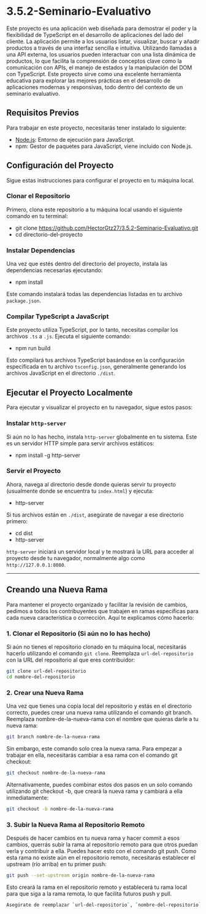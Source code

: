 # 3.5.2-Seminario-Evaluativo

Este proyecto es una aplicación web diseñada para demostrar el poder y la flexibilidad de TypeScript en el desarrollo de aplicaciones del lado del cliente. La aplicación permite a los usuarios listar, visualizar, buscar y añadir productos a través de una interfaz sencilla e intuitiva. Utilizando llamadas a una API externa, los usuarios pueden interactuar con una lista dinámica de productos, lo que facilita la comprensión de conceptos clave como la comunicación con APIs, el manejo de estados y la manipulación del DOM con TypeScript. Este proyecto sirve como una excelente herramienta educativa para explorar las mejores prácticas en el desarrollo de aplicaciones modernas y responsivas, todo dentro del contexto de un seminario evaluativo.

## Requisitos Previos

Para trabajar en este proyecto, necesitarás tener instalado lo siguiente:

- [Node.js](https://nodejs.org/): Entorno de ejecución para JavaScript.
- npm: Gestor de paquetes para JavaScript, viene incluido con Node.js.

## Configuración del Proyecto

Sigue estas instrucciones para configurar el proyecto en tu máquina local.

### Clonar el Repositorio

Primero, clona este repositorio a tu máquina local usando el siguiente comando en tu terminal:

- git clone https://github.com/HectorGtz27/3.5.2-Seminario-Evaluativo.git
- cd directorio-del-proyecto

### Instalar Dependencias

Una vez que estés dentro del directorio del proyecto, instala las dependencias necesarias ejecutando:

- npm install

Este comando instalará todas las dependencias listadas en tu archivo `package.json`.

### Compilar TypeScript a JavaScript

Este proyecto utiliza TypeScript, por lo tanto, necesitas compilar los archivos `.ts` a `.js`. Ejecuta el siguiente comando:

- npm run build

Esto compilará tus archivos TypeScript basándose en la configuración especificada en tu archivo `tsconfig.json`, generalmente generando los archivos JavaScript en el directorio `./dist`.

## Ejecutar el Proyecto Localmente

Para ejecutar y visualizar el proyecto en tu navegador, sigue estos pasos:

### Instalar `http-server`

Si aún no lo has hecho, instala `http-server` globalmente en tu sistema. Este es un servidor HTTP simple para servir archivos estáticos:

- npm install -g http-server

### Servir el Proyecto

Ahora, navega al directorio desde donde quieras servir tu proyecto (usualmente donde se encuentra tu `index.html`) y ejecuta:

- http-server

Si tus archivos están en `./dist`, asegúrate de navegar a ese directorio primero:

- cd dist
- http-server

`http-server` iniciará un servidor local y te mostrará la URL para acceder al proyecto desde tu navegador, normalmente algo como `http://127.0.0.1:8080`.

---

## Creando una Nueva Rama

Para mantener el proyecto organizado y facilitar la revisión de cambios, pedimos a todos los contribuyentes que trabajen en ramas específicas para cada nueva característica o corrección. Aquí te explicamos cómo hacerlo:

### 1. **Clonar el Repositorio (Si aún no lo has hecho)**

Si aún no tienes el repositorio clonado en tu máquina local, necesitarás hacerlo utilizando el comando `git clone`. Reemplaza `url-del-repositorio` con la URL del repositorio al que eres contribuidor:

```bash
git clone url-del-repositorio
cd nombre-del-repositorio
```

### 2. **Crear una Nueva Rama**

Una vez que tienes una copia local del repositorio y estás en el directorio correcto, puedes crear una nueva rama utilizando el comando git branch. Reemplaza nombre-de-la-nueva-rama con el nombre que quieras darle a tu nueva rama:

```bash
git branch nombre-de-la-nueva-rama
```

Sin embargo, este comando solo crea la nueva rama. Para empezar a trabajar en ella, necesitarás cambiar a esa rama con el comando git checkout:

```bash
git checkout nombre-de-la-nueva-rama
```

Alternativamente, puedes combinar estos dos pasos en un solo comando utilizando git checkout -b, que creará la nueva rama y cambiará a ella inmediatamente:

```bash
git checkout -b nombre-de-la-nueva-rama
```

### 3. **Subir la Nueva Rama al Repositorio Remoto**

Después de hacer cambios en tu nueva rama y hacer commit a esos cambios, querrás subir la rama al repositorio remoto para que otros puedan verla y contribuir a ella. Puedes hacer esto con el comando git push. Como esta rama no existe aún en el repositorio remoto, necesitarás establecer el upstream (río arriba) en tu primer push:

```bash
git push --set-upstream origin nombre-de-la-nueva-rama
```

Esto creará la rama en el repositorio remoto y establecerá tu rama local para que siga a la rama remota, lo que facilita futuros push y pull.

```bash
Asegúrate de reemplazar `url-del-repositorio`, `nombre-del-repositorio`, y `nombre-de-la-nueva-rama` con los valores específicos para tu proyecto. Este formato te ayudará a mantener tu `README.md` organizado y facilitará la comprensión de los contribuyentes sobre cómo trabajar con ramas en el proyecto.
```
